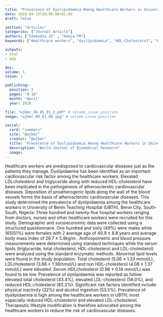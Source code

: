 ```yaml
---
title: "Prevalence of Dyslipidaemia Among Healthcare Workers in University of Benin Teaching Hospital Benin City Nigeria"
date: 2018-04-15T10:00:00+01:00
draft: false

section: "Articles"
categories: ["Journal Article"]
authors: ["Idemudia JO" , "Adaja TM"]
keywords: ["Healthcare workers", "dyslipidaemia", "HDL-Cholesterol", "LDL-Cholestero"]

outputs: 
- html
- amp

doi:
volume: 5
issue: 1

publishing:
  position: 2
  pages: "0-10"
  month: "April"
  year: 2018

file: "wjbmr_04_05_01_2.pdf" # volume_issue_position
image: "wjbmr_09_01_00.jpg" # volume_issue_position

social:
  card: "summary"
  site: "@wjbmr"
  creator: "@wjbmr"
  title: "Prevalence of Dyslipidaemia Among Healthcare Workers in University of Benin Teaching Hospital Benin City Nigeria"
  description: "World Journal of Biomedical Research"
  image:
---
```

Healthcare workers are predisposed to cardiovascular diseases just as the patients they manage. Dyslipidaemia
has been identified as an important cardiovascular risk factor among the healthcare workers. Elevated LDLcholesterol and triglyceride along with reduced HDL-cholesterol have been implicated in the pathogenesis of
atherosclerotic cardiovascular diseases. Deposition of proatherogenic lipids along the wall of the blood vessels
forms the basis of atherosclerotic cardiovascular diseases. This study determined the prevalence of
dyslipidaemia among the healthcare workers in University of Benin Teaching Hospital (UBTH), Benin City,
South-South, Nigeria. Three hundred and twenty-five hospital workers ranging from doctors, nurses and other
healthcare workers were recruited for this study. Demographic and socioeconomic data were collected using a
structured questionnaire. One hundred and sixty (49%) were males while 165(51%) were females with
2
average age of 40.9 ± 8.8 years and average body mass index of 26.7 ± 5.9kg/m . Anthropometric and blood
pressure measurements were determined using standard techniques while the serum lipids (triglyceride, total
cholesterol, HDL-cholesterol and LDL-cholesterol) were analyzed using the standard enzymatic methods.
Abnormal lipid levels were found in the study population. Total cholesterol (5.06 ± 1.33 mmol/L), LDLcholesterol (3.66 ± 1.38mmol/L) and non HDL-cholesterol (4.08 ± 1.37 mmol/L) were elevated. Serum HDLcholesterol (0.98 ± 0.14 mmol/L) was found to be low. Prevalence of dyslipidaemia was reported as follow:
elevated total cholesterol (43.4%), elevated LDL-cholesterol (56.0%), and reduced HDL-cholesterol (82.2%).
Significant risk factors identified include: physical inactivity (32%) and alcohol ingestion (53.5%). Prevalence
of dyslipidaemia is high among the healthcare workers in UBTH; most especially reduced HDL-cholesterol
and elevated LDL-cholesterol. Therapeutic lifestyle modification is therefore advocated among the healthcare
workers to reduce the risk of cardiovascular diseases.
